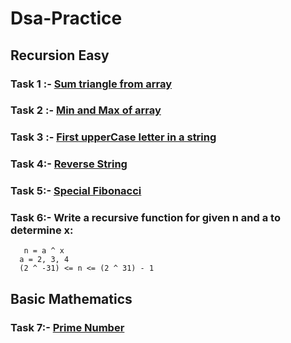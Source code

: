 # Dsa-Practice <br>
## Recursion Easy <br>
### Task 1 :- [Sum triangle from array](https://www.geeksforgeeks.org/sum-triangle-from-array/)
### Task 2 :- [Min and Max of array ](https://www.geeksforgeeks.org/recursive-programs-to-find-minimum-and-maximum-elements-of-array/)
### Task 3 :- [First upperCase letter in a string](https://www.geeksforgeeks.org/first-uppercase-letter-in-a-string-iterative-and-recursive/)
### Task 4:- [Reverse String](https://leetcode.com/problems/reverse-string/)
### Task 5:- [Special Fibonacci](https://www.codechef.com/problems/FIBXOR01)
### Task 6:- Write a recursive function for given n and a to determine x:
       n = a ^ x 
      a = 2, 3, 4
      (2 ^ -31) <= n <= (2 ^ 31) - 1      
      
 ## Basic Mathematics <br>
### Task 7:- [Prime Number](https://github.com/Ankur-sword/Dsa-Practice/blob/main/primeNumber.cpp)

